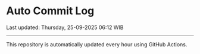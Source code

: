 # Auto Commit Log

Last updated: Thursday, 25-09-2025 06:12 WIB

---

This repository is automatically updated every hour using GitHub Actions.
